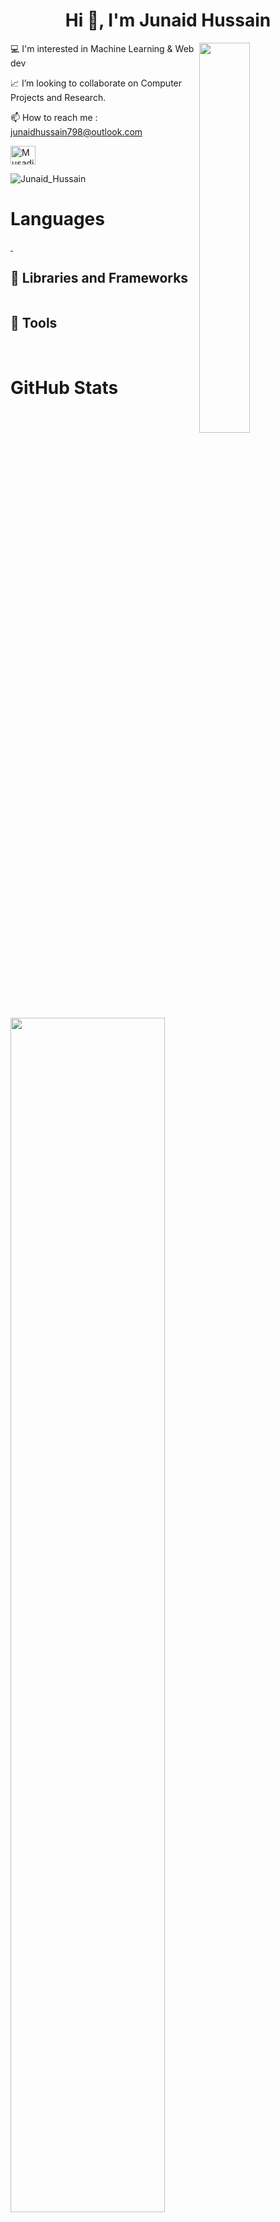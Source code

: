 <h1 align="center">Hi 👋, I'm Junaid Hussain</h1>
<img align = "right"  width="40%"src="https://media.giphy.com/media/IcZhFmufozDCij3p22/giphy.gif">
<p align="left">💻 I'm interested in Machine Learning & Web dev</p>
<p align="left"> 📈 I’m looking to collaborate on Computer Projects and Research. </p>
<p align="left"> 📫 How to reach me : 
<a href="junaidhussain798@outlook.com">junaidhussain798@outlook.com </a> 
  
<a href="https://www.linkedin.com/in/junaidhussain798/" target="blank"><img align="center" src="https://raw.githubusercontent.com/rahuldkjain/github-profile-readme-generator/master/src/images/icons/Social/linked-in-alt.svg" alt="MusadiqPasha" height="30" width="40" /></a></a></p>

<p align="left" width="25%"> <img src="https://komarev.com/ghpvc/?username=musadiqpasha&label=Profile%20views&color=0e75b6&style=flat" alt="Junaid_Hussain" /> </p>

# Languages
<a href=""><img alt="" src="https://img.shields.io/badge/Python-3776AB?style=for-the-badge&logo=python&logoColor=white" style="border-radius: 20px;"/></a><a href="">
<img alt="" src="https://img.shields.io/badge/C-00599C?style=for-the-badge&logo=c&logoColor=white" style="border-radius: 20px;"/></a><a href=""><a href=""><img alt="" src="https://img.shields.io/badge/C%2B%2B-00599C?style=for-the-badge&logo=c%2B%2B&logoColor=white" style="border-radius: 20px;" /></a><a href=""><img alt="" src="https://img.shields.io/badge/Java-007396?style=for-the-badge&logo=java&logoColor=white" style="border-radius: 20px;" /></a>


## 🧰 Libraries and Frameworks

<a href=""><img alt="" src="https://img.shields.io/badge/TensorFlow-FF6F00?style=for-the-badge&logo=TensorFlow&logoColor=white" style="border-radius: 20px;"/></a><a href=""><img alt="" src="https://img.shields.io/badge/Selenium-43B02A?style=for-the-badge&logo=Selenium&logoColor=white" style="border-radius: 20px;"/></a><a href=""><img alt="" src="https://img.shields.io/badge/Numpy-777BB4?style=for-the-badge&logo=numpy&logoColor=white" style="border-radius: 20px;"/></a><a href=""><img alt="" src="https://img.shields.io/badge/Pandas-2C2D72?style=for-the-badge&logo=pandas&logoColor=white" style="border-radius: 20px;"/></a><a href=""><img alt="" src="https://img.shields.io/badge/scikit_learn-F7931E?style=for-the-badge&logo=scikit-learn&logoColor=white" style="border-radius: 20px;"/></a>


## 🔧 Tools


<a href=""><img alt="" src="https://img.shields.io/badge/Visual_Studio_Code-0078D4?style=for-the-badge&logo=visual%20studio%20code&logoColor=white" style="border-radius: 20px;"/></a>
<a href=""><img alt="" src="https://img.shields.io/badge/Google_Colab-F9AB00?style=for-the-badge&logo=google%20colab&logoColor=white" style="border-radius: 20px;" /></a>
<a href=""><img alt="" src="https://miro.medium.com/v2/resize:fit:25/1*6Dhu1H4t028lOGbaZuyRCw.png" style="border-radius: 20px;" /></a>

# GitHub Stats

<p>&nbsp;<img align="center" width = "70%" src="[(https://github-readme-stats.vercel.app/api?username=Mohammed-Juniad-Hussain)](https://github.com/anuraghazra/github-readme-stats) alt="MusadiqPasha" /></p>

<p><img align="center" width="60%" src="https://github-readme-streak-stats.herokuapp.com/?user=Mohammed-Juniad-Hussain" alt="MusadiqPasha" /></p>

<p><img align="center" width="50%" src="https://github-readme-stats.vercel.app/api/top-langs?username=Mohammed-Juniad-Hussain" alt="MusadiqPasha" /></p>
